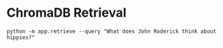 # ChromaDB Retrieval

```
python -m app.retrieve --query "What does John Roderick think about hippies?"
```
